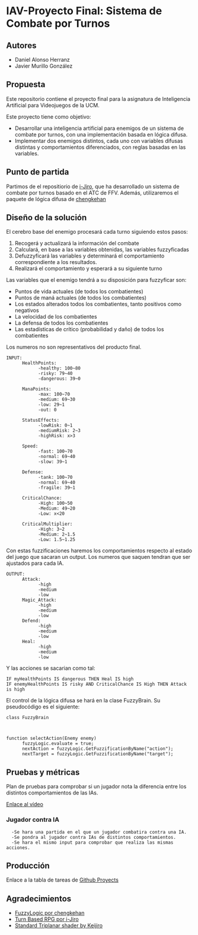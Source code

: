 # IAV-Proyecto Final: Sistema de Combate por Turnos

## Autores

* Daniel Alonso Herranz
* Javier Murillo González

## Propuesta

Este repositorio contiene el proyecto final para la asignatura de Inteligencia Artificial para Videojuegos de la UCM.

Este proyecto tiene como objetivo:

* Desarrollar una inteligencia artificial para enemigos de un sistema de combate por turnos, con una implementación basada en lógica difusa.
* Implementar dos enemigos distintos, cada uno con variables difusas distintas y comportamientos diferenciados, con reglas basadas en las variables.

## Punto de partida

Partimos de el repositiorio de [i-Jiro](https://github.com/i-Jiro), que ha desarrollado un sistema de combate por turnos basado en el ATC de FFV. Además, utilizaremos el paquete de lógica difusa de [chengkehan](https://github.com/chengkehan)

## Diseño de la solución

El cerebro base del enemigo procesará cada turno siguiendo estos pasos:

1. Recogerá y actualizará la información del combate
2. Calculará, en base a las variables obtenidas, las variables fuzzyficadas
3. Defuzzyficará las variables y determinará el comportamiento correspondiente a los resultados.
4. Realizará el comportamiento y esperará a su siguiente turno

Las variables que el enemigo tendrá a su disposición para fuzzyficar son:
* Puntos de vida actuales (de todos los combatientes)
* Puntos de maná actuales (de todos los combatientes)
* Los estados alterados todos los combatientes, tanto positivos como negativos
* La velocidad de los combatientes
* La defensa de todos los combatientes
* Las estadísticas de crítico (probabilidad y daño) de todos los combatientes

Los numeros no son representativos del producto final.

```
INPUT:
      HealthPoints:
            -healthy: 100~80
            -risky: 79~40
            -dangerous: 39~0

      ManaPoints:
            -max: 100~70
            -medium: 69~30
            -low: 29~1
            -out: 0

      StatusEffects:
            -lowRisk: 0~1
            -mediumRisk: 2~3
            -highRisk: x>3

      Speed:
            -fast: 100~70
            -normal: 69~40
            -slow: 39~1

      Defense: 
            -tank: 100~70
            -normal: 69~40
            -fragile: 39~1

      CriticalChance:
            -High: 100~50
            -Medium: 49~20
            -Low: x<20

      CriticalMultiplier:
            -High: 3~2
            -Medium: 2~1.5
            -Low: 1.5~1.25
```
Con estas fuzzificaciones haremos los comportamientos respecto al estado del juego que sacaran un output. Los numeros que saquen tendran que ser ajustados para cada IA.
```
OUTPUT:
      Attack:
            -high
            -medium
            -low
      Magic_Attack:
            -high
            -medium
            -low
      Defend:
            -high
            -medium
            -low
      Heal:
            -high
            -medium
            -low
```
Y las acciones se sacarian como tal:
```
IF myHealthPoints IS dangerous THEN Heal IS high
IF enemyHealthPoints IS risky AND CriticalChance IS High THEN Attack is high
```

El control de la lógica difusa se hará en la clase FuzzyBrain. Su pseudocódigo es el siguiente:
```
class FuzzyBrain



function selectAction(Enemy enemy)
      fuzzyLogic.evaluate = true;
      nextAction = fuzzyLogic.GetFuzzificationByName("action");
      nextTarget = fuzzyLogic.GetFuzzificationByName("target");

```
## Pruebas y métricas

Plan de pruebas para comprobar si un jugador nota la diferencia entre los distintos comportamientos de las IAs.

[Enlace al vídeo](https://www.youtube.com/watch?v=E-d9ewQuVac)

### Jugador contra IA
      -Se hara una partida en el que un jugador combatira contra una IA.
      -Se pondra al jugador contra IAs de distintos comportamientos.
      -Se hara el mismo input para comprobar que realiza las mismas acciones.  


## Producción

Enlace a la tabla de tareas de [Github Proyects](https://github.com/users/espiridifen/projects/3)

 ## Agradecimientos

- [FuzzyLogic por chengkehan](https://github.com/chengkehan/FuzzyLogic)
- [Turn Based RPG por i-Jiro](https://github.com/i-Jiro/Unity3D-Turn_Based_RPG)
- [Standard Triplanar shader by Keijiro](https://github.com/keijiro/StandardTriplanar)
